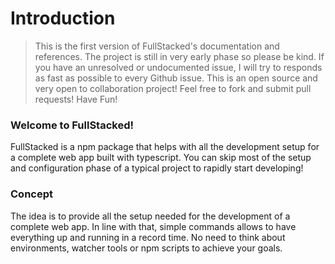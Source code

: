 # Introduction
> This is the first version of FullStacked's documentation and references. 
> The project is still in very early phase so please be kind. 
> If you have an unresolved or undocumented issue, 
> I will try to responds as fast as possible to every Github issue. 
> This is an open source and very open to collaboration project! 
> Feel free to fork and submit pull requests! Have Fun!

### Welcome to FullStacked!
FullStacked is a npm package that helps with all the development 
setup for a complete web app built with typescript. 
You can skip most of the setup and configuration phase of a 
typical project to rapidly start developing!

### Concept
The idea is to provide all the setup needed for the development 
of a complete web app. In line with that, simple commands allows 
to have everything up and running in a record time. 
No need to think about environments, watcher tools or npm scripts to 
achieve your goals.
